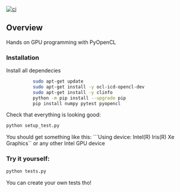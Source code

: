 [![ci](https://github.com/moaziat/jaxGPT/actions/workflows/ci.yml/badge.svg)](https://github.com/moaziat/jaxGPT/actions/workflows/ci.yml)


## Overview

Hands on GPU programming with PyOpenCL 


### Installation
Install all dependecies
```bash 
          sudo apt-get update
          sudo apt-get install -y ocl-icd-opencl-dev 
          sudo apt-get install -y clinfo
          python -m pip install --upgrade pip
          pip install numpy pytest pyopencl
```
Check that everything is looking good: 
```bash 
python setup_test.py
```
You should get something like this:
```Using device: Intel(R) Iris(R) Xe Graphics`` or any other Intel GPU device

### Try it yourself:

```bash
python tests.py
```
You can create your own tests tho!